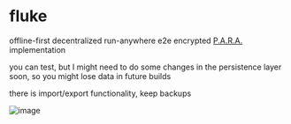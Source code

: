 # fluke

offline-first decentralized run-anywhere e2e encrypted [P.A.R.A.](https://fortelabs.co/blog/para/) implementation

you can test, but I might need to do some changes in the persistence layer soon, so you might lose data in future builds

there is import/export functionality, keep backups



![image](https://user-images.githubusercontent.com/688618/124764028-ee8fca80-df0a-11eb-9b9e-64160777a4d7.png)
